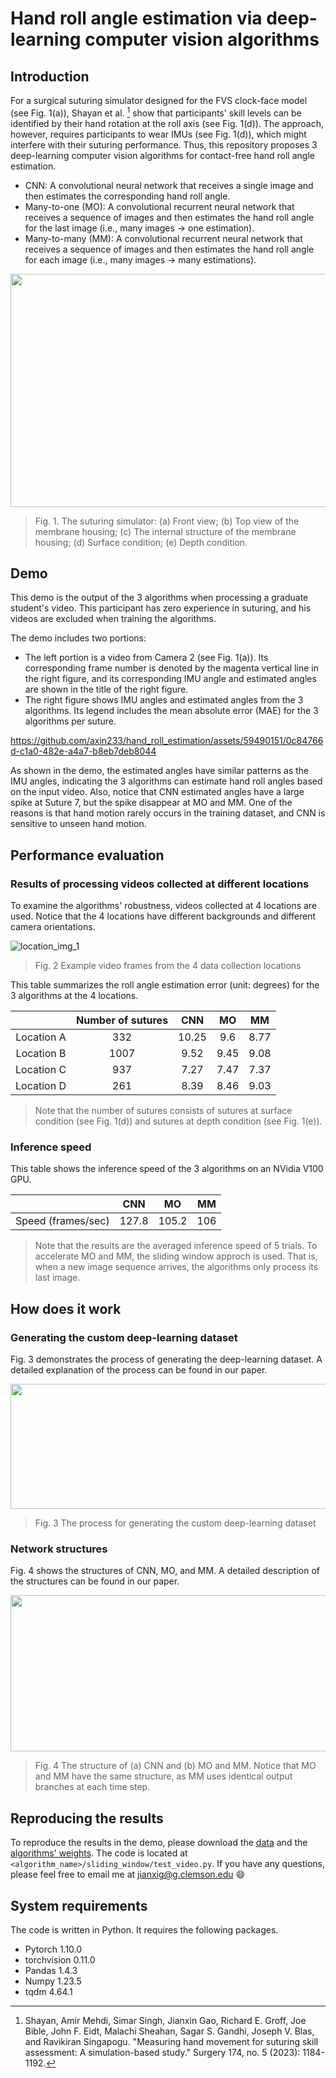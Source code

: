 # Hand roll angle estimation via deep-learning computer vision algorithms

## Introduction
For a surgical suturing simulator designed for the FVS clock-face model (see Fig. 1(a)), Shayan et al. [^Mehdi_paper] show that participants' skill levels can be identified by their hand rotation at the roll axis (see Fig. 1(d)). The approach, however, requires participants to wear IMUs (see Fig. 1(d)), which might interfere with their suturing performance. Thus, this repository proposes 3 deep-learning computer vision algorithms for contact-free hand roll angle estimation.
- CNN: A convolutional neural network that receives a single image and then estimates the corresponding hand roll angle.
- Many-to-one (MO): A convolutional recurrent neural network that receives a sequence of images and then estimates the hand roll angle for the last image (i.e., many images -> one estimation).
- Many-to-many (MM): A convolutional recurrent neural network that receives a sequence of images and then estimates the hand roll angle for each image (i.e., many images -> many estimations).

<!--
![simulator_v1](https://github.com/axin233/hand_roll_estimation/assets/59490151/4eac4c05-d48b-4527-999a-c96100a86ed6)
-->

<p align="center">
  <img width="661" height="373" src="https://github.com/axin233/hand_roll_estimation/assets/59490151/4eac4c05-d48b-4527-999a-c96100a86ed6">
</p>

> Fig. 1. The suturing simulator: (a) Front view; (b) Top view of the membrane housing; (c) The internal structure of the membrane housing; (d) Surface condition; (e) Depth condition.

[^Mehdi_paper]:
    Shayan, Amir Mehdi, Simar Singh, Jianxin Gao, Richard E. Groff, Joe Bible, John F. Eidt, Malachi Sheahan, Sagar S. Gandhi, Joseph V. Blas, and Ravikiran Singapogu. "Measuring hand movement for suturing skill assessment: A simulation-based study." Surgery 174, no. 5 (2023): 1184-1192.


## Demo
This demo is the output of the 3 algorithms when processing a graduate student's video. This participant has zero experience in suturing, and his videos are excluded when training the algorithms. 

The demo includes two portions:
- The left portion is a video from Camera 2 (see Fig. 1(a)). Its corresponding frame number is denoted by the magenta vertical line in the right figure, and its corresponding IMU angle and estimated angles are shown in the title of the right figure.
- The right figure shows IMU angles and estimated angles from the 3 algorithms. Its legend includes the mean absolute error (MAE) for the 3 algorithms per suture. 

https://github.com/axin233/hand_roll_estimation/assets/59490151/0c84766d-c1a0-482e-a4a7-b8eb7deb8044

As shown in the demo, the estimated angles have similar patterns as the IMU angles, indicating the 3 algorithms can estimate hand roll angles based on the input video. Also, notice that CNN estimated angles have a large spike at Suture 7, but the spike disappear at MO and MM. One of the reasons is that hand motion rarely occurs in the training dataset, and CNN is sensitive to unseen hand motion.

## Performance evaluation

### Results of processing videos collected at different locations

To examine the algorithms' robustness, videos collected at 4 locations are used. Notice that the 4 locations have different backgrounds and different camera orientations. 

![location_img_1](https://github.com/axin233/hand_roll_estimation/assets/59490151/7be46c6a-8521-43f0-a2fc-6283e100c16f)

> Fig. 2 Example video frames from the 4 data collection locations

This table summarizes the roll angle estimation error (unit: degrees) for the 3 algorithms at the 4 locations.

|          | Number of sutures | CNN | MO | MM |
| :------: | :------: | :------: | :------: | :------: |
| Location A | 332 | 10.25 | 9.6 | 8.77 |
| Location B | 1007 | 9.52 | 9.45 | 9.08 |
| Location C | 937 | 7.27 | 7.47 | 7.37 |
| Location D | 261 | 8.39 | 8.46 | 9.03 |

> Note that the number of sutures consists of sutures at surface condition (see Fig. 1(d)) and sutures at depth condition (see Fig. 1(e)).

### Inference speed

This table shows the inference speed of the 3 algorithms on an NVidia V100 GPU.

|          | CNN | MO | MM |
| :------: | :------: | :------: | :------: |
| Speed (frames/sec) | 127.8 | 105.2 | 106 |

> Note that the results are the averaged inference speed of 5 trials. To accelerate MO and MM, the sliding window approch is used. That is, when a new image sequence arrives, the algorithms only process its last image.
 
## How does it work

<!--
![dataset_code](https://github.com/axin233/hand_roll_estimation/assets/59490151/795213f7-1eee-49f2-8545-b6f58d5d4450)
-->

### Generating the custom deep-learning dataset

Fig. 3 demonstrates the process of generating the deep-learning dataset. A detailed explanation of the process can be found in our paper.

<p align="center">
  <img width="600" height="200" src="https://github.com/axin233/hand_roll_estimation/assets/59490151/795213f7-1eee-49f2-8545-b6f58d5d4450">
</p>

> Fig. 3 The process for generating the custom deep-learning dataset

<!--
![network](https://github.com/axin233/hand_roll_estimation/assets/59490151/0ff6bb9a-a3ff-4265-add1-736cd2ac9750)
-->

### Network structures

Fig. 4 shows the structures of CNN, MO, and MM. A detailed description of the structures can be found in our paper.

<p align="center">
  <img width="863" height="250" src="https://github.com/axin233/hand_roll_estimation/assets/59490151/0ff6bb9a-a3ff-4265-add1-736cd2ac9750">
</p>

> Fig. 4 The structure of (a) CNN and (b) MO and MM. Notice that MO and MM have the same structure, as MM uses identical output branches at each time step.

## Reproducing the results

To reproduce the results in the demo, please download the [data](https://drive.google.com/drive/folders/1SZlVx9E_UTGEork87cag5zlajOH2bFDY?usp=sharing) and the [algorithms' weights](https://drive.google.com/drive/folders/1GKsiPBIkfuXwhrxvSPqSASQpL3ghfv8j?usp=sharing). The code is located at `<algorithm_name>/sliding_window/test_video.py`. If you have any questions, please feel free to email me at jianxig@g.clemson.edu :smile:

## System requirements

The code is written in Python. It requires the following packages.

- Pytorch 1.10.0
- torchvision 0.11.0
- Pandas 1.4.3
- Numpy 1.23.5
- tqdm 4.64.1

<!--
|          | CNN (surface) | MO (surface) | MM (surface) | CNN (depth) | MO (depth) | MM (depth) |
| :------: | :------: | :------: | :------: | :------: | :------: | :------: |
| Location A | 9.79 | 9.08 | 8.42 | 10.71 | 10.11 | 9.12 |
| Location B | 7.04 | 7.4 | 6.99 | 12.07 | 11.54 | 11.21 |
| Location C | 6.35 | 6.45 | 6.26 | 8.21 | 8.52 | 8.52 |
| Location D | 6.73 | 6.42 | 6.95 | 10.79 | 11.4 | 12.05 |
-->
